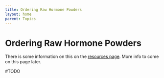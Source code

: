 ```yaml
---
title: Ordering Raw Hormone Powders
layout: home
parent: Topics
---
```


# Ordering Raw Hormone Powders

There is some information on this on the [resources page](/pages/resources). More info to come on this page later.

#TODO